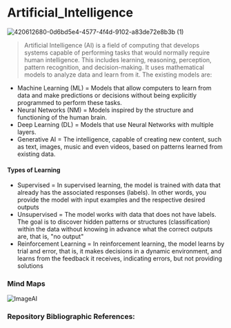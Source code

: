# Artificial_Intelligence

![420612680-0d6bd5e4-4577-4f4d-9102-a83de72e8b3b (1)](https://github.com/user-attachments/assets/1a147287-bbd1-4973-93ad-ec3d3be79ba3)

> Artificial Intelligence (AI) is a field of computing that develops systems capable of performing tasks that would normally require human intelligence. This includes learning, reasoning, perception, pattern recognition, and decision-making. It uses mathematical models to analyze data and learn from it. The existing models are:

* Machine Learning (ML) = Models that allow computers to learn from data and make predictions or decisions without being explicitly programmed to perform these tasks.
* Neural Networks (NM) = Models inspired by the structure and functioning of the human brain.
* Deep Learning (DL) = Models that use Neural Networks with multiple layers.
* Generative AI = The intelligence, capable of creating new content, such as text, images, music and even videos, based on patterns learned from existing data.

#### Types of Learning
- Supervised = In supervised learning, the model is trained with data that already has the associated responses (labels). In other words, you provide the model with input examples and the respective desired outputs
- Unsupervised = The model works with data that does not have labels. The goal is to discover hidden patterns or structures (classification) within the data without knowing in advance what the correct outputs are, that is, "no output"
- Reinforcement Learning = In reinforcement learning, the model learns by trial and error, that is, it makes decisions in a dynamic environment, and learns from the feedback it receives, indicating errors, but not providing solutions
  
### Mind Maps

![ImageAI](https://github.com/user-attachments/assets/2505222b-2e81-40a7-9293-8f238a599180)

### Repository Bibliographic References:

